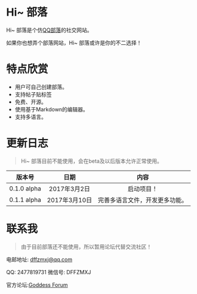 # Hi~ 部落 #

Hi~ 部落是个仿[QQ部落](http://buluo.qq.com)的社交网站。

如果你也想弄个部落网站，Hi~ 部落或许是你的不二选择！

# 特点欣赏 #

* 用户可自己创建部落。
* 支持帖子贴标签
* 免费、开源。
* 使用基于Markdown的编辑器。
* 支持多语言。

# 更新日志 #

> Hi~ 部落目前不能使用，会在beta及以后版本允许正常使用。

版本号 | 日期 | 内容
:---: | :---: | :---:
0.1.0 alpha | 2017年3月2日 | 启动项目！
0.1.1 alpha | 2017年3月10日 | 完善多语言文件，开发更多功能。

# 联系我 #

> 由于目前部落还不能使用，所以暂用论坛代替交流社区！

电邮地址: [dffzmxj@qq.com](mailto:dffzmxj@qq.com)

QQ: 2477819731  微信号: DFFZMXJ

官方论坛:[Goddess Forum](http://forum.dffzmxj.tk)